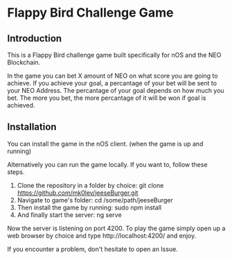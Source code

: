 # Flappy Bird Challenge Game



## Introduction

This is a Flappy Bird challenge game built specifically for nOS and the NEO Blockchain.

In the game you can bet X amount of NEO on what score you are going to achieve. If you achieve your goal, a percantage of your bet will be sent to your NEO Address. The percantage of your goal depends on how much you bet. The more you bet, the more percantage of it will be won if goal is achieved.


## Installation

You can install the game in the nOS client. (when the game is up and running)

Alternatively you can run the game locally. If you want to, follow these steps.

1. Clone the repository in a folder by choice:
git clone https://github.com/mk0lev/jeeseBurger.git
2. Navigate to game's folder:
cd /some/path/jeeseBurger
3. Then install the game by running:
sudo npm install 
3. And finally start the server:
ng serve

Now the server is listening on port 4200. To play the game simply open up a web browser by choice and type http://localhost:4200/ and enjoy. 

If you encounter a problem, don't hesitate to open an Issue.
